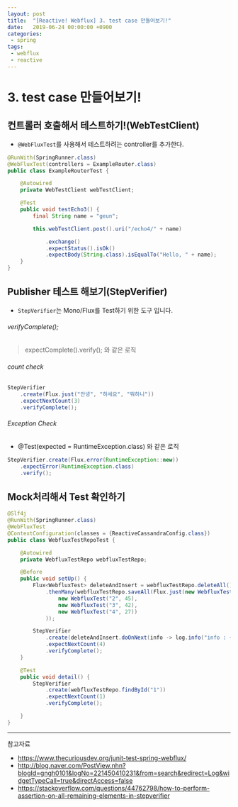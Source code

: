 ```yaml
---
layout: post
title:  "[Reactive! Webflux] 3. test case 만들어보기!"
date:   2019-06-24 00:00:00 +0900
categories:
 - spring
tags: 
 - webflux
 - reactive
---
```

# 3. test case 만들어보기!

## 컨트롤러 호출해서 테스트하기!(WebTestClient)
- `@WebFluxTest`를 사용해서 테스트하려는 controller를 추가한다.

```java
@RunWith(SpringRunner.class)
@WebFluxTest(controllers = ExampleRouter.class)
public class ExampleRouterTest {

	@Autowired
	private WebTestClient webTestClient;

	@Test
	public void testEcho3() {
		final String name = "geun";

		this.webTestClient.post().uri("/echo4/" + name)

			.exchange()
			.expectStatus().isOk()
			.expectBody(String.class).isEqualTo("Hello, " + name);
	}
}
```

## Publisher 테스트 해보기(StepVerifier)
- `StepVerifier`는 Mono/Flux를 Test하기 위한 도구 입니다.

###### verifyComplete();
> expectComplete().verify();  와 같은 로직

###### count check
```java
StepVerifier
	.create(Flux.just("안녕", "하세요", "뭐하니"))
	.expectNextCount(3)
	.verifyComplete();
```

###### Exception Check
- @Test(expected = RuntimeException.class) 와 같은 로직

```java
StepVerifier.create(Flux.error(RuntimeException::new))
	.expectError(RuntimeException.class)
	.verify();
```

## Mock처리해서 Test 확인하기
```java
@Slf4j
@RunWith(SpringRunner.class)
@WebFluxTest
@ContextConfiguration(classes = {ReactiveCassandraConfig.class})
public class WebfluxTestRepoTest {

	@Autowired
	private WebfluxTestRepo webfluxTestRepo;

	@Before
	public void setUp() {
		Flux<WebfluxTest> deleteAndInsert = webfluxTestRepo.deleteAll()
			.thenMany(webfluxTestRepo.saveAll(Flux.just(new WebfluxTest("1", 50),
				new WebfluxTest("2", 45),
				new WebfluxTest("3", 42),
				new WebfluxTest("4", 27))
			));

		StepVerifier
			.create(deleteAndInsert.doOnNext(info -> log.info("info : {}", info)))
			.expectNextCount(4)
			.verifyComplete();
	}

	@Test
	public void detail() {
		StepVerifier
			.create(webfluxTestRepo.findById("1"))
			.expectNextCount(1)
			.verifyComplete();

	}
}
```

---
참고자료
- https://www.thecuriousdev.org/junit-test-spring-webflux/ 
- http://blog.naver.com/PostView.nhn?blogId=gngh0101&logNo=221450410231&from=search&redirect=Log&widgetTypeCall=true&directAccess=false
- https://stackoverflow.com/questions/44762798/how-to-perform-assertion-on-all-remaining-elements-in-stepverifier
